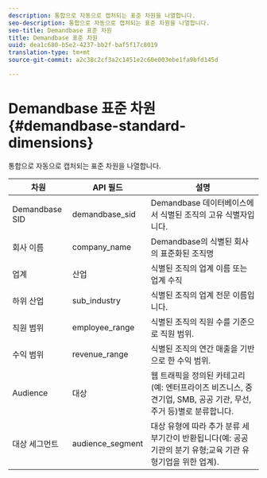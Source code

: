 ```yaml
---
description: 통합으로 자동으로 캡처되는 표준 차원을 나열합니다.
seo-description: 통합으로 자동으로 캡처되는 표준 차원을 나열합니다.
seo-title: Demandbase 표준 차원
title: Demandbase 표준 차원
uuid: dea1c680-b5e2-4237-bb2f-baf5f17c8019
translation-type: tm+mt
source-git-commit: a2c38c2cf3a2c1451e2c60e003ebe1fa9bfd145d

---
```



# Demandbase 표준 차원{#demandbase-standard-dimensions}

통합으로 자동으로 캡처되는 표준 차원을 나열합니다.

| 차원 | API 필드 | 설명 |
|---|---|---|
| Demandbase SID | demandbase_sid | Demandbase 데이터베이스에서 식별된 조직의 고유 식별자입니다. |
| 회사 이름 | company_name | Demandbase의 식별된 회사의 표준화된 조직명 |
| 업계 | 산업 | 식별된 조직의 업계 이름 또는 업계 수직 |
| 하위 산업 | sub_industry | 식별된 조직의 업계 전문 이름입니다. |
| 직원 범위 | employee_range | 식별된 조직의 직원 수를 기준으로 직원 범위. |
| 수익 범위 | revenue_range | 식별된 조직의 연간 매출을 기반으로 한 수익 범위. |
| Audience | 대상 | 웹 트래픽을 정의된 카테고리(예: 엔터프라이즈 비즈니스, 중견기업, SMB, 공공 기관, 무선, 주거 등)별로 분류합니다. |
| 대상 세그먼트 | audience_segment | 대상 유형에 따라 추가 분류 세부기간이 반환됩니다(예: 공공 기관의 분기 유형;교육 기관 유형기업을 위한 업계). |

